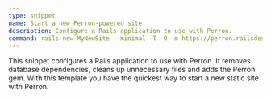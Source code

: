 ```yaml
---
type: snippet
name: Start a new Perron-powered site
description: Configure a Rails application to use with Perron.
command: rails new MyNewSite --minimal -T -O -m https://perron.railsdesigner.com/new/template.rb
---
```


This snippet configures a Rails application to use with Perron. It removes database dependencies, cleans up unnecessary files and adds the Perron gem. With this template you have the quickest way to start a new static site with Perron.
